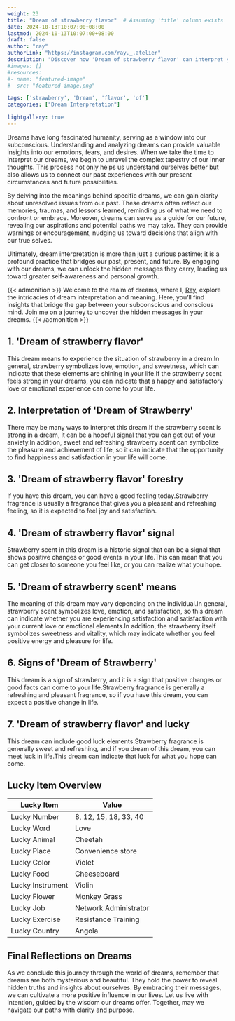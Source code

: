```yaml
---
weight: 23
title: "Dream of strawberry flavor"  # Assuming 'title' column exists
date: 2024-10-13T10:07:00+08:00
lastmod: 2024-10-13T10:07:00+08:00
draft: false
author: "ray"
authorLink: "https://instagram.com/ray._.atelier"
description: "Discover how 'Dream of strawberry flavor' can interpret your future and uncover its significant meanings in your life."
#images: []
#resources:
#- name: "featured-image"
#  src: "featured-image.png"

tags: ['strawberry', 'Dream', 'flavor', 'of']
categories: ["Dream Interpretation"]

lightgallery: true
---
```


Dreams have long fascinated humanity, serving as a window into our subconscious. Understanding and analyzing dreams can provide valuable insights into our emotions, fears, and desires. When we take the time to interpret our dreams, we begin to unravel the complex tapestry of our inner thoughts. This process not only helps us understand ourselves better but also allows us to connect our past experiences with our present circumstances and future possibilities.

By delving into the meanings behind specific dreams, we can gain clarity about unresolved issues from our past. These dreams often reflect our memories, traumas, and lessons learned, reminding us of what we need to confront or embrace. Moreover, dreams can serve as a guide for our future, revealing our aspirations and potential paths we may take. They can provide warnings or encouragement, nudging us toward decisions that align with our true selves.

Ultimately, dream interpretation is more than just a curious pastime; it is a profound practice that bridges our past, present, and future. By engaging with our dreams, we can unlock the hidden messages they carry, leading us toward greater self-awareness and personal growth.

{{< admonition >}}
Welcome to the realm of dreams, where I, [Ray](https://instagram.com/ray._.atelier), explore the intricacies of dream interpretation and meaning. Here, you’ll find insights that bridge the gap between your subconscious and conscious mind. Join me on a journey to uncover the hidden messages in your dreams.
{{< /admonition >}}


## 1. 'Dream of strawberry flavor'
This dream means to experience the situation of strawberry in a dream.In general, strawberry symbolizes love, emotion, and sweetness, which can indicate that these elements are shining in your life.If the strawberry scent feels strong in your dreams, you can indicate that a happy and satisfactory love or emotional experience can come to your life.

## 2. Interpretation of 'Dream of Strawberry'
There may be many ways to interpret this dream.If the strawberry scent is strong in a dream, it can be a hopeful signal that you can get out of your anxiety.In addition, sweet and refreshing strawberry scent can symbolize the pleasure and achievement of life, so it can indicate that the opportunity to find happiness and satisfaction in your life will come.

## 3. 'Dream of strawberry flavor' forestry
If you have this dream, you can have a good feeling today.Strawberry fragrance is usually a fragrance that gives you a pleasant and refreshing feeling, so it is expected to feel joy and satisfaction.

## 4. 'Dream of strawberry flavor' signal
Strawberry scent in this dream is a historic signal that can be a signal that shows positive changes or good events in your life.This can mean that you can get closer to someone you feel like, or you can realize what you hope.

## 5. 'Dream of strawberry scent' means
The meaning of this dream may vary depending on the individual.In general, strawberry scent symbolizes love, emotion, and satisfaction, so this dream can indicate whether you are experiencing satisfaction and satisfaction with your current love or emotional elements.In addition, the strawberry itself symbolizes sweetness and vitality, which may indicate whether you feel positive energy and pleasure for life.

## 6. Signs of 'Dream of Strawberry'
This dream is a sign of strawberry, and it is a sign that positive changes or good facts can come to your life.Strawberry fragrance is generally a refreshing and pleasant fragrance, so if you have this dream, you can expect a positive change in life.

## 7. 'Dream of strawberry flavor' and lucky
This dream can include good luck elements.Strawberry fragrance is generally sweet and refreshing, and if you dream of this dream, you can meet luck in life.This dream can indicate that luck for what you hope can come.

## Lucky Item Overview
| Lucky Item          | Value              |
|---------------|--------------------|
| Lucky Number        | 8, 12, 15, 18, 33, 40  |
| Lucky Word          | Love |
| Lucky Animal        | Cheetah |
| Lucky Place         | Convenience store     |
| Lucky Color         | Violet     |
| Lucky Food          | Cheeseboard      |
| Lucky Instrument    | Violin |
| Lucky Flower        | Monkey Grass    |
| Lucky Job           | Network Administrator       |
| Lucky Exercise      | Resistance Training  |
| Lucky Country       | Angola    |


##  Final Reflections on Dreams

As we conclude this journey through the world of dreams, remember that dreams are both mysterious and beautiful. They hold the power to reveal hidden truths and insights about ourselves. By embracing their messages, we can cultivate a more positive influence in our lives. Let us live with intention, guided by the wisdom our dreams offer. Together, may we navigate our paths with clarity and purpose.

